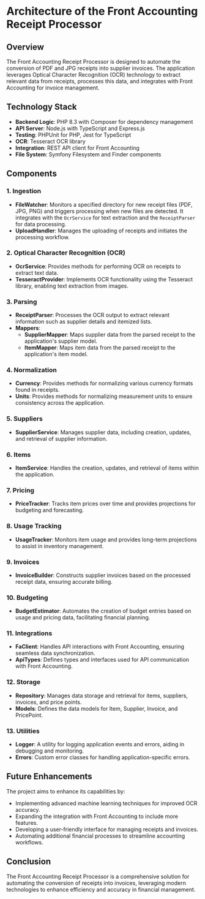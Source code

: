 # Architecture of the Front Accounting Receipt Processor

## Overview
The Front Accounting Receipt Processor is designed to automate the conversion of PDF and JPG receipts into supplier invoices. The application leverages Optical Character Recognition (OCR) technology to extract relevant data from receipts, processes this data, and integrates with Front Accounting for invoice management.

## Technology Stack
- **Backend Logic**: PHP 8.3 with Composer for dependency management
- **API Server**: Node.js with TypeScript and Express.js
- **Testing**: PHPUnit for PHP, Jest for TypeScript
- **OCR**: Tesseract OCR library
- **Integration**: REST API client for Front Accounting
- **File System**: Symfony Filesystem and Finder components

## Components

### 1. Ingestion
- **FileWatcher**: Monitors a specified directory for new receipt files (PDF, JPG, PNG) and triggers processing when new files are detected. It integrates with the `OcrService` for text extraction and the `ReceiptParser` for data processing.
- **UploadHandler**: Manages the uploading of receipts and initiates the processing workflow.

### 2. Optical Character Recognition (OCR)
- **OcrService**: Provides methods for performing OCR on receipts to extract text data.
- **TesseractProvider**: Implements OCR functionality using the Tesseract library, enabling text extraction from images.

### 3. Parsing
- **ReceiptParser**: Processes the OCR output to extract relevant information such as supplier details and itemized lists.
- **Mappers**:
  - **SupplierMapper**: Maps supplier data from the parsed receipt to the application's supplier model.
  - **ItemMapper**: Maps item data from the parsed receipt to the application's item model.

### 4. Normalization
- **Currency**: Provides methods for normalizing various currency formats found in receipts.
- **Units**: Provides methods for normalizing measurement units to ensure consistency across the application.

### 5. Suppliers
- **SupplierService**: Manages supplier data, including creation, updates, and retrieval of supplier information.

### 6. Items
- **ItemService**: Handles the creation, updates, and retrieval of items within the application.

### 7. Pricing
- **PriceTracker**: Tracks item prices over time and provides projections for budgeting and forecasting.

### 8. Usage Tracking
- **UsageTracker**: Monitors item usage and provides long-term projections to assist in inventory management.

### 9. Invoices
- **InvoiceBuilder**: Constructs supplier invoices based on the processed receipt data, ensuring accurate billing.

### 10. Budgeting
- **BudgetEstimator**: Automates the creation of budget entries based on usage and pricing data, facilitating financial planning.

### 11. Integrations
- **FaClient**: Handles API interactions with Front Accounting, ensuring seamless data synchronization.
- **ApiTypes**: Defines types and interfaces used for API communication with Front Accounting.

### 12. Storage
- **Repository**: Manages data storage and retrieval for items, suppliers, invoices, and price points.
- **Models**: Defines the data models for Item, Supplier, Invoice, and PricePoint.

### 13. Utilities
- **Logger**: A utility for logging application events and errors, aiding in debugging and monitoring.
- **Errors**: Custom error classes for handling application-specific errors.

## Future Enhancements
The project aims to enhance its capabilities by:
- Implementing advanced machine learning techniques for improved OCR accuracy.
- Expanding the integration with Front Accounting to include more features.
- Developing a user-friendly interface for managing receipts and invoices.
- Automating additional financial processes to streamline accounting workflows.

## Conclusion
The Front Accounting Receipt Processor is a comprehensive solution for automating the conversion of receipts into invoices, leveraging modern technologies to enhance efficiency and accuracy in financial management.